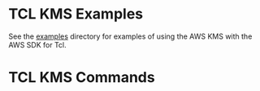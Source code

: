 # TCL KMS Examples

See the [examples](examples) directory for examples of using the AWS KMS with the AWS SDK for Tcl.

# TCL KMS Commands

